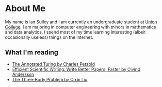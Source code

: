 # About Me


My name is Ian Sulley and I am currently an undergraduate student at [Union College](https://union.edu).
I am majoring in computer engineering with minors in mathematics and data analytics. I spend most
of my time learning interesting (albeit occasionally useless) things on the internet.


## What I'm reading

- [The Annotated Turing by Charles Petzold](http://theannotatedturing.com/)
- [Efficient Scientific Writing: Write Better Papers, Faster by Oivind Andersson](https://www.amazon.com/gp/product/B07RR1DH1K/ref=dbs_a_def_rwt_bibl_vppi_i0)
- [The Three-Body Problem by Cixin Liu](https://www.goodreads.com/book/show/20518872-the-three-body-problem)
